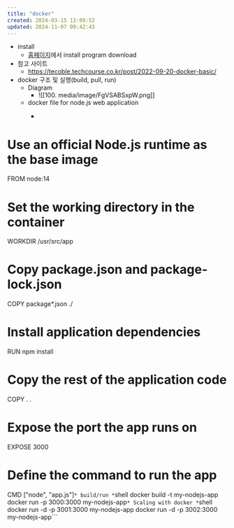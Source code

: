 ```yaml
---
title: "docker"
created: 2024-03-15 13:09:52
updated: 2024-11-07 09:42:43
---
```

  * install
    * [홈페이지](docker.com)에서 install program download
  * 참고 사이트
    * https://tecoble.techcourse.co.kr/post/2022-09-20-docker-basic/
  * docker 구조 및 실행(build, pull, run)
    * Diagram
      * ![[100. media/image/FgVSABSxpW.png]]
    * docker file for node.js web application
      * ```plain text
# Use an official Node.js runtime as the base image
FROM node:14

# Set the working directory in the container
WORKDIR /usr/src/app

# Copy package.json and package-lock.json
COPY package*.json ./

# Install application dependencies
RUN npm install

# Copy the rest of the application code
COPY . .

# Expose the port the app runs on
EXPOSE 3000

# Define the command to run the app
CMD ["node", "app.js"]```
    * build/run
      * ```shell
docker build -t my-nodejs-app
docker run -p 3000:3000 my-nodejs-app```
    * Scaling with docker
      * ```shell
docker run -d -p 3001:3000 my-nodejs-app
docker run -d -p 3002:3000 my-nodejs-app```